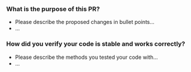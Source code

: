 ### What is the purpose of this PR?

- Please describe the proposed changes in bullet points...
- ...

### How did you verify your code is stable and works correctly?

- Please describe the methods you tested your code with...
- ...
